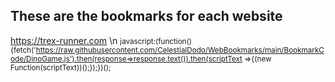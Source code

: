 ## These are the bookmarks for each website ##

https://trex-runner.com \n
<small>javascript:(function(){fetch('https://raw.githubusercontent.com/CelestialDodo/WebBookmarks/main/BookmarkCode/DinoGame.js').then(response=>response.text()).then(scriptText =>{(new Function(scriptText))();});})();</small>
